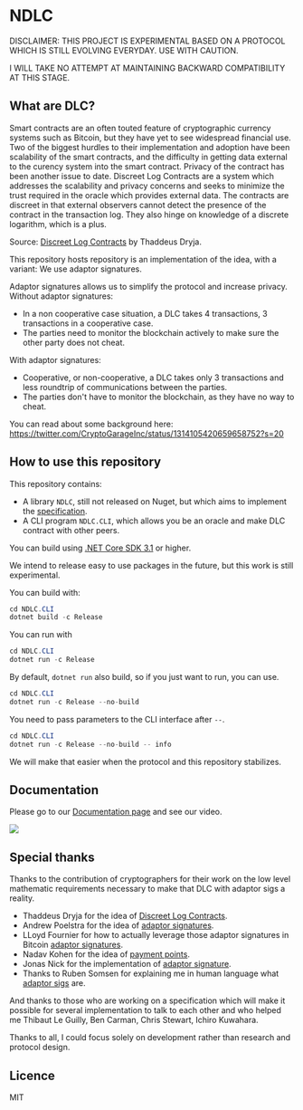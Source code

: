 # NDLC

DISCLAIMER: THIS PROJECT IS EXPERIMENTAL BASED ON A PROTOCOL WHICH IS STILL EVOLVING EVERYDAY. USE WITH CAUTION.

I WILL TAKE NO ATTEMPT AT MAINTAINING BACKWARD COMPATIBILITY AT THIS STAGE.

## What are DLC?

Smart contracts are an often touted feature of cryptographic currency systems such as Bitcoin, but they have yet to see widespread financial use. Two of the biggest hurdles to their implementation and adoption have been scalability of the smart contracts, and the difficulty in getting data external to the curency system into the smart contract. Privacy of the contract has been another issue to date. Discreet Log Contracts are a system which addresses the  scalability and privacy concerns and seeks to minimize the trust required in the oracle which provides external data. The contracts are discreet in that external observers cannot detect the presence of the contract in the transaction log. They also hinge on knowledge of a discrete logarithm, which is a plus.

Source: [Discreet Log Contracts](https://adiabat.github.io/dlc.pdf) by Thaddeus Dryja.

This repository hosts repository is an implementation of the idea, with a variant: We use adaptor signatures.

Adaptor signatures allows us to simplify the protocol and increase privacy.
Without adaptor signatures:
* In a non cooperative case situation, a DLC takes 4 transactions, 3 transactions in a cooperative case.
* The parties need to monitor the blockchain actively to make sure the other party does not cheat.

With adaptor signatures:
* Cooperative, or non-cooperative, a DLC takes only 3 transactions and less roundtrip of communications between the parties.
* The parties don't have to monitor the blockchain, as they have no way to cheat.

You can read about some background here: https://twitter.com/CryptoGarageInc/status/1314105420659658752?s=20

## How to use this repository

This repository contains:

* A library `NDLC`, still not released on Nuget, but which aims to implement the [specification](https://github.com/discreetlogcontracts/dlcspecs).
* A CLI program `NDLC.CLI`, which allows you be an oracle and make DLC contract with other peers.

You can build using [.NET Core SDK 3.1](https://dotnet.microsoft.com/download/dotnet-core/3.1) or higher.

We intend to release easy to use packages in the future, but this work is still experimental.

You can build with:

```csharp
cd NDLC.CLI
dotnet build -c Release
```

You can run with

```csharp
cd NDLC.CLI
dotnet run -c Release
```

By default, `dotnet run` also build, so if you just want to run, you can use.

```csharp
cd NDLC.CLI
dotnet run -c Release --no-build
```

You need to pass parameters to the CLI interface after `--`.

```csharp
cd NDLC.CLI
dotnet run -c Release --no-build -- info
```

We will make that easier when the protocol and this repository stabilizes.

## Documentation

Please go to our [Documentation page](docs/Concepts.md) and see our video.

[<img src="https://img.youtube.com/vi/DakwshnNkho/mqdefault.jpg">](https://youtu.be/DakwshnNkho)

## Special thanks

Thanks to the contribution of cryptographers for their work on the low level mathematic requirements necessary to make that DLC with adaptor sigs a reality.

* Thaddeus Dryja for the idea of [Discreet Log Contracts](https://adiabat.github.io/dlc.pdf).
* Andrew Poelstra for the idea of [adaptor signatures](https://download.wpsoftware.net/bitcoin/wizardry/mw-slides/2018-05-18-l2/slides.pdf).
* LLoyd Fournier for how to actually leverage those adaptor signatures in Bitcoin [adaptor signatures](https://github.com/LLFourn/one-time-VES/blob/master/main.pdf).
* Nadav Kohen for the idea of [payment points](https://diyhpl.us/wiki/transcripts/lightning-conference/2019/2019-10-20-nadav-kohen-payment-points/).
* Jonas Nick for the implementation of [adaptor signature](https://github.com/jonasnick/secp256k1/pull/14).
* Thanks to Ruben Somsen for explaining me in human language what [adaptor sigs](https://www.youtube.com/watch?v=TlCxpdNScCA&feature=youtu.be) are.

And thanks to those who are working on a specification which will make it possible for several implementation to talk to each other and who helped me Thibaut Le Guilly, Ben Carman, Chris Stewart, Ichiro Kuwahara.

Thanks to all, I could focus solely on development rather than research and protocol design.

## Licence

MIT
